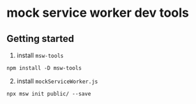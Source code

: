 # mock service worker dev tools

## Getting started

1. install `msw-tools`

```shell
npm install -D msw-tools
```

2. install `mockServiceWorker.js`

```shell
npx msw init public/ --save
```
